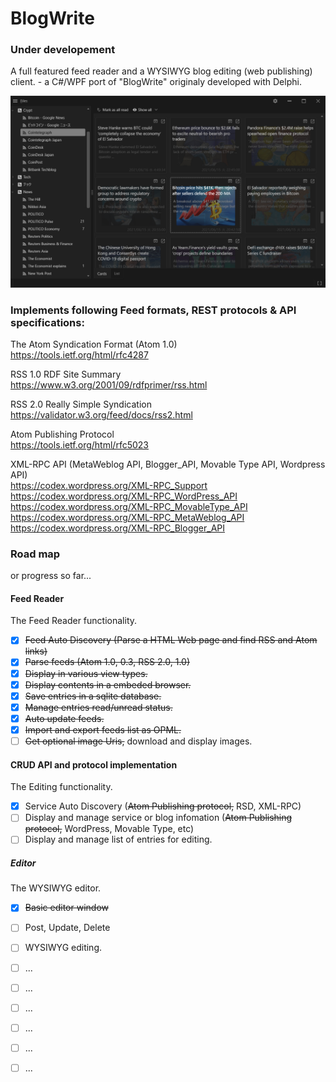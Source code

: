 # BlogWrite

### Under developement
  
A full featured feed reader and a WYSIWYG blog editing (web publishing) client.  - a C#/WPF port of "BlogWrite" originaly developed with Delphi.

![BlogWrite4](https://github.com/torum/BlogWrite/blob/master/docs/images/BlogWrite4.png?raw=true) 

### Implements following Feed formats, REST protocols & API specifications:  

The Atom Syndication Format (Atom 1.0)  
https://tools.ietf.org/html/rfc4287

RSS 1.0 RDF Site Summary  
https://www.w3.org/2001/09/rdfprimer/rss.html

RSS 2.0 Really Simple Syndication  
https://validator.w3.org/feed/docs/rss2.html

Atom Publishing Protocol  
https://tools.ietf.org/html/rfc5023

XML-RPC API (MetaWeblog API, Blogger_API, Movable Type API, Wordpress API)  
https://codex.wordpress.org/XML-RPC_Support  
https://codex.wordpress.org/XML-RPC_WordPress_API  
https://codex.wordpress.org/XML-RPC_MovableType_API  
https://codex.wordpress.org/XML-RPC_MetaWeblog_API  
https://codex.wordpress.org/XML-RPC_Blogger_API  


### Road map

or progress so far...

#### Feed Reader

The Feed Reader functionality.

- [x] ~~Feed Auto Discovery (Parse a HTML Web page and find RSS and Atom links)~~
- [x] ~~Parse feeds (Atom 1.0, 0.3, RSS 2.0, 1.0)~~
- [x] ~~Display in various view types.~~ 
- [x] ~~Display contents in a embeded browser.~~ 
- [x] ~~Save entries in a sqlite database.~~ 
- [x] ~~Manage entries read/unread status.~~ 
- [x] ~~Auto update feeds.~~ 
- [x] ~~Import and export feeds list as OPML.~~ 
- [ ] ~~Get optional image Uris,~~ download and display images. 

#### CRUD API and protocol implementation

The Editing functionality.

- [x] Service Auto Discovery (~~Atom Publishing protocol,~~ RSD, XML-RPC)
- [ ] Display and manage service or blog infomation (~~Atom Publishing protocol,~~ WordPress, Movable Type, etc)
- [ ] Display and manage list of entries for editing.

##### Editor

The WYSIWYG editor.

- [x] ~~Basic editor window~~
- [ ] Post, Update, Delete
- [ ] WYSIWYG editing.
- [ ] ...
- [ ] ...
- [ ] ...
- [ ] ...
- [ ] ...
- [ ] ...

